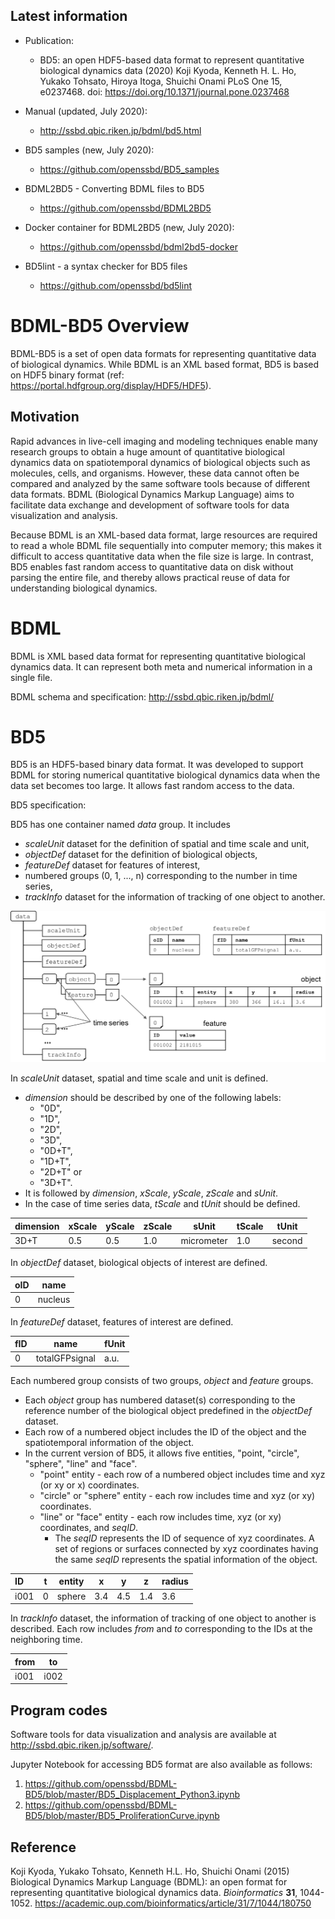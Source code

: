 ## Latest information

* Publication: 
  * BD5: an open HDF5-based data format to represent quantitative biological dynamics data (2020) Koji Kyoda, Kenneth H. L. Ho, Yukako Tohsato, Hiroya Itoga, Shuichi Onami PLoS One 15, e0237468. doi: https://doi.org/10.1371/journal.pone.0237468

* Manual (updated, July 2020):
  * http://ssbd.qbic.riken.jp/bdml/bd5.html

* BD5 samples (new, July 2020):
  * https://github.com/openssbd/BD5_samples

* BDML2BD5 - Converting BDML files to BD5
  * https://github.com/openssbd/BDML2BD5

* Docker container for BDML2BD5 (new, July 2020):
  * https://github.com/openssbd/bdml2bd5-docker

* BD5lint - a syntax checker for BD5 files
  * https://github.com/openssbd/bd5lint



# BDML-BD5 Overview
BDML-BD5 is a set of open data formats for representing quantitative data of biological dynamics. While BDML is an XML based format, BD5 is based on HDF5 binary format (ref: https://portal.hdfgroup.org/display/HDF5/HDF5).

## Motivation
Rapid advances in live-cell imaging and modeling techniques enable many research groups to obtain a huge amount of quantitative biological dynamics data on spatiotemporal dynamics of biological objects such as molecules, cells, and organisms. However, these data cannot often be compared and analyzed by the same software tools because of different data formats. BDML (Biological Dynamics Markup Language) aims to facilitate data exchange and development of software tools for data visualization and analysis. 

Because BDML is an XML-based data format, large resources are required to read a whole BDML file sequentially into computer memory; this makes it difficult to access quantitative data when the file size is large. In contrast, BD5 enables fast random access to quantitative data on disk without parsing the entire file, and thereby allows practical reuse of data for understanding biological dynamics.

# BDML
BDML is XML based data format for representing quantitative biological dynamics data. It can represent both meta and numerical information in a single file. 

BDML schema and specification: <http://ssbd.qbic.riken.jp/bdml/>   

# BD5
BD5 is an HDF5-based binary data format. It was developed to support BDML for storing numerical quantitative biological dynamics data when the data set becomes too large. It allows fast random access to the data.

BD5 specification:

 BD5 has one container named *data* group. It includes
  * *scaleUnit* dataset for the definition of spatial and time scale and unit,
  * *objectDef* dataset for the definition of biological objects,
  * *featureDef* dataset for features of interest,
  * numbered groups (0, 1, ..., n) corresponding to the number in time series,
  * *trackInfo* dataset for the information of tracking of one object to another.

![Overview of BD5 data format](BD5Overview.png)

In *scaleUnit* dataset, spatial and time scale and unit is defined. 
* *dimension* should be described by one of the following labels: 
  * "0D", 
  * "1D", 
  * "2D", 
  * "3D", 
  * "0D+T", 
  * "1D+T", 
  * "2D+T" or 
  * "3D+T". 
* It is followed by *dimension*, *xScale*, *yScale*, *zScale* and *sUnit*. 
* In the case of time series data, *tScale* and *tUnit* should be defined.

|dimension |xScale |yScale |zScale |sUnit      |tScale |tUnit  |
|:---------|-------|-------|-------|-----------|-------|-------|
|3D+T      |0.5    |0.5    |1.0    |micrometer |1.0    |second |

In *objectDef* dataset, biological objects of interest are defined.

|oID   |name    |
|:-----|--------|
|0     |nucleus |

In *featureDef* dataset, features of interest are defined.

|fID   |name           |fUnit    |
|:-----|---------------|---------|
|0     |totalGFPsignal |a.u.     |

Each numbered group consists of two groups, *object* and *feature* groups. 
* Each *object* group has numbered dataset(s) corresponding to the reference number of the biological object predefined in the *objectDef* dataset. 
* Each row of a numbered object includes the ID of the object and the spatiotemporal information of the object. 
* In the current version of BD5, it allows five entities, "point, "circle", "sphere", "line" and "face". 
  * "point" entity - each row of a numbered object includes time and xyz (or xy or x) coordinates. 
  * "circle" or "sphere" entity - each row includes time and xyz (or xy) coordinates. 
  * "line" or "face" entity - each row includes time, xyz (or xy) coordinates, and *seqID*. 
    * The *seqID* represents the ID of sequence of xyz coordinates. A set of regions or surfaces connected by xyz coordinates having the same *seqID*  represents the spatial information of the object.


|ID    |t  |entity  |x    |y    |z    |radius   |
|:-----|---|--------|-----|-----|-----|---------|
|i001  |0  |sphere  |3.4  |4.5  |1.4  |3.6      |

In *trackInfo* dataset, the information of tracking of one object to another is described. Each row includes *from* and *to* corresponding to the IDs at the neighboring time.

|from  |to   |
|:-----|-----|
|i001  |i002 |

## Program codes
Software tools for data visualization and analysis are available at <http://ssbd.qbic.riken.jp/software/>.

Jupyter Notebook for accessing BD5 format are also available as follows:

1. <https://github.com/openssbd/BDML-BD5/blob/master/BD5_Displacement_Python3.ipynb>  
2. <https://github.com/openssbd/BDML-BD5/blob/master/BD5_ProliferationCurve.ipynb>

## Reference
Koji Kyoda, Yukako Tohsato, Kenneth H.L. Ho, Shuichi Onami (2015) Biological Dynamics Markup Language (BDML): an open format for representing quantitative biological dynamics data. *Bioinformatics* **31**, 1044-1052. https://academic.oup.com/bioinformatics/article/31/7/1044/180750
